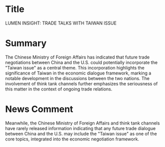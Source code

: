 # Title
LUMEN INSIGHT: TRADE TALKS WITH TAIWAN ISSUE

# Summary
The Chinese Ministry of Foreign Affairs has indicated that future trade negotiations between China and the U.S. could potentially incorporate the "Taiwan issue" as a central theme. This incorporation highlights the significance of Taiwan in the economic dialogue framework, marking a notable development in the discussions between the two nations. The involvement of think tank channels further emphasizes the seriousness of this matter in the context of ongoing trade relations.

# News Comment
Meanwhile, the Chinese Ministry of Foreign Affairs and think tank channels have rarely released information indicating that any future trade dialogue between China and the U.S. may include the "Taiwan issue" as one of the core topics, integrated into the economic negotiation framework.
